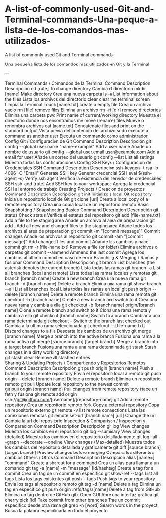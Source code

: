 # A-list-of-commonly-used-Git-and-Terminal-commands-Una-peque-a-lista-de-los-comandos-mas-utilizados-
A list of commonly used Git and Terminal commands

Una pequeña lista de los comandos mas utilizados en Git y la Terminal

--

Terminal Commands / Comandos de la Terminal
Command	Description	Descripción
cd [rute]	To change directory	Cambia el directorio
mkdir [name]	Make directory	Crea una nueva carpeta
ls -a	List information about the files	Lista los archivos del directorio
clear	clear the terminal screen	Limpia la Terminal
Touch [name.txt]	create a empty file	Crea un archivo vacio
rm [file]	remove files	Elimina un archivo
rm -rf [dir]	remove directories	Elimina una carpeta
pwd	Print name of current/working directory	Muestra el directorio donde nos encontramos
mv	move (rename) files	Mueve o renombra archivos
cat [name.txt]	Concatenate files and print on the standard output	Vista previa del contenido del archivo
sudo	execute a command as another user	Ejecuta un commando como administrador
Config Git / Configuracion de Git
Command	Description	Descripción
git config --global user.name "name-example"	Add a user name	Añade un nombre de usuario
git config --global user.email user@example.com	Add a email for user	Añade un correo del usuario
git config --list	List all setings	Muestra todas las configuraciones
Config SSH Keys / Configuracion de Credenciales SSH
Command	Description	Descripción
ssh-keygen -t rsa -b 4096 -C "Email"	Generate SSH key	Generar credencial SSH
eval $(ssh-agent -s)	Verify ssh agent	Verifica la existencia del servidor de credenciales SSH
ssh-add [rute]	Add SSH key to your workspace	Agrega la credencial SSH al entorno de trabajo
Creating Projects / Creacion de proyectos
Command	Description	Descripción
git init	Initialize a local Git repository	Inicia un repositorio local de Git
git clone [url]	Create a local copy of a remote repository	Crea una copia local de un repositorio remoto
Basic Snapshotting / Snapshooting Basico
Command	Description	Descripción
git status	Check status	Verifica el estatus del repositorio
git add [file-name.txt]	Add a file to the staging area	Añade un archivo al area de preparación
git add .	Add all new and changed files to the staging area	Añade todos los archivos al area de preparación
git commit -m "[commit message]"	Commit changes	Añade los archivos al repositorio
git commit -am "[commit message]"	Add changed files and commit	Añande los cambios y hace commit
git rm -r [file-name.txt]	Remove a file (or folder)	Elimina archivos o carpetas
git commit --ammend	Ammend the last commit	Agrega los cambios al ultimo commit en caso de error
Branching & Merging / Ramas y fusionar
Command	Description	Descripción
git branch	List branches (the asterisk denotes the current branch)	Lista todas las ramas
git branch -a	List all branches (local and remote)	Lista todas las ramas locales y remotas
git branch [branch name]	Create a new branch	Crea una nueva rama
git branch -d [branch name]	Delete a branch	Elimina una rama
git show-branch --all	List all branches local	Lista todas las ramas en local
git push origin --delete [branch name]	Delete a remote branch	Elimina una rama remota
git checkout -b [branch name]	Create a new branch and switch to it	Crea una nueva rama y cambia a ella
git checkout -b [branch name] origin/[branch name]	Clone a remote branch and switch to it	Clona una rama remota y cambia a ella
git checkout [branch name]	Switch to a branch	Cambiar a una rama determinada
git checkout -	Switch to the branch last checked out	Cambia a la ultima rama seleccionada
git checkout -- [file-name.txt]	Discard changes to a file	Descarta los cambios de un archivo
git merge [branch name]	Merge a branch into the active branch	Fusiona una rama a la rama activa
git merge [source branch] [target branch]	Merge a branch into a target branch	Fusiona una rama a una rama determinada
git stash	Stash changes in a dirty working directory	
git stash clear	Remove all stashed entries	
Sharing & Updating Projects / Compartiendo y Repositorios Remotos
Command	Description	Descripción
git push origin [branch name]	Push a branch to your remote repository	Envia el repositorio local a remoto
git push origin --delete [branch name]	Delete a remote branch	Elimina un repositorio remoto
git pull	Update local repository to the newest commit	
git pull origin [branch name]	Pull changes from remote repository	Hace un feth y fusiona
git remote add origin ssh://git@github.com/[username]/[repository-name].git	Add a remote repository	Crea un repositorio remoto
fork	Copy a external repository	Copa un repositorio externo
git remote -v	list remote connections	Lista las conexiones remotas
git remote set-url [branch name] [url]	Change the url	Cambia la url del repositorio
Inspection & Comparison / Inspeccion y Comparacion
Command	Description	Descripción
git log	View changes	Muestra los cambios en el repositorio
git log --summary	View changes (detailed)	Muestra los cambios en el repositorio detalladamente
git log -all --graph --decorate --oneline	View changes (Max-detailed)	Muestra todos los cambios del repositorio detallada y graficamente
git diff [source branch] [target branch]	Preview changes before merging	Compara los diferentes cambios
Others / Otros
Command	Description	Descripción
alias [name=] "command"	Create a shorcut for a command	Crea un alias para llamar a un comando
git tag -a [name] -m "message" [id/hashtag]	Create a tag for a commit	Crea un tag de un commit en especifico
git show-ref --tags	List all tags	Lista los tags existentes
git push --tags	Push tags to your repository	Envia los tags al repositorio remoto
git tag -d [name]	Delete a tag	Elimina un tag en especifico
git push origin :refs/tags/[name]	Delete a tag from GitHub	Elimina un tag dentro de GitHub
gitk	Open GUI	Abre una interfaz grafica
git cherry.pick [id]	Take commit from other branches	Trae un commit especifico desde otra rama
git grep -n [word]	Search words in the proyect	Busca la palabra especificada en todo el proyecto
